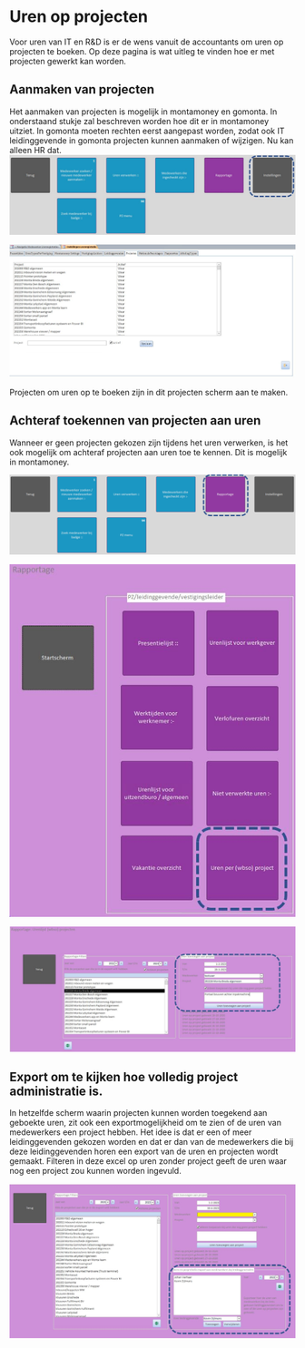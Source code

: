 # Uren op projecten

Voor uren van IT en R&D is er de wens vanuit de accountants om uren op projecten te boeken. Op deze pagina is wat uitleg te vinden hoe er met projecten gewerkt kan worden.

## Aanmaken van projecten

Het aanmaken van projecten is mogelijk in montamoney en gomonta. In onderstaand stukje zal beschreven worden hoe dit er in montamoney uitziet. In gomonta moeten rechten eerst aangepast worden, zodat ook IT leidinggevende in gomonta projecten kunnen aanmaken of wijzigen. Nu kan alleen HR dat.
![montamoney uren instellingen.JPG](../../../../Attachments/montamoney%20uren%20instellingen-bf3c5e30-ff1b-48be-ac14-95d0af227d40.JPG)

![montamoney uren instellingen projecten.JPG](../../../../Attachments/montamoney%20uren%20instellingen%20projecten-ba737e52-d259-44bf-bbde-a3bcfcfdcf68.JPG)

Projecten om uren op te boeken zijn in dit projecten scherm aan te maken.

## Achteraf toekennen van projecten aan uren
Wanneer er geen projecten gekozen zijn tijdens het uren verwerken, is het ook mogelijk om achteraf projecten aan uren toe te kennen. Dit is mogelijk in montamoney.

![image.png](../../../../Attachments/image-0bded3c9-90c3-45d5-8260-8de88e4b36a6.png)

![montamoney uren wbso projecten.JPG](../../../../Attachments/montamoney%20uren%20wbso%20projecten-56bdee4f-e718-45d6-8edb-cce98c7c32e1.JPG)

![montamoney uren wbso projecten uren toevoegen.JPG](../../../../Attachments/montamoney%20uren%20wbso%20projecten%20uren%20toevoegen-ab1db34e-1ebf-444c-b996-3237539d6a5e.JPG)

## Export om te kijken hoe volledig project administratie is.
In hetzelfde scherm waarin projecten kunnen worden toegekend aan geboekte uren, zit ook een exportmogelijkheid om te zien of de uren van medewerkers een project hebben. Het idee is dat er een of meer leidinggevenden gekozen worden en dat er dan van de medewerkers die bij deze leidinggevenden horen een export van de uren en projecten wordt gemaakt. Filteren in deze excel op uren zonder project geeft de uren waar nog een project zou kunnen worden ingevuld.

![montamoney uren wbso projecten volledigheid.JPG](../../../../Attachments/montamoney%20uren%20wbso%20projecten%20volledigheid-f083c816-2566-47c7-9698-9e045676de41.JPG)

